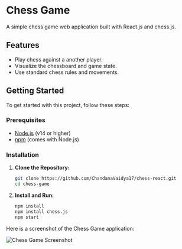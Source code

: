 # Chess Game

A simple chess game web application built with React.js and chess.js.

## Features

- Play chess against a another player.
- Visualize the chessboard and game state.
- Use standard chess rules and movements.

## Getting Started

To get started with this project, follow these steps:

### Prerequisites

- [Node.js](https://nodejs.org/) (v14 or higher)
- [npm](https://www.npmjs.com/) (comes with Node.js)

### Installation

1. **Clone the Repository:**

   ```bash
   git clone https://github.com/ChandanaVaidya17/chess-react.git
   cd chess-game

2. **Install and Run:**

   ```bash
   npm install
   npm install chess.js
   npm start
Here is a screenshot of the Chess Game application:

![Chess Game Screenshot](https://github.com/ChandanaVaidya17/chess-react/blob/main/Chess-JS.jpg)
